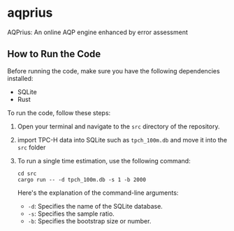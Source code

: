 # aqprius
AQPrius: An online AQP engine enhanced by error assessment

## How to Run the Code

Before running the code, make sure you have the following dependencies installed:

- SQLite
- Rust

To run the code, follow these steps:

1. Open your terminal and navigate to the `src` directory of the repository.
2. import TPC-H data into SQLite such as `tpch_100m.db` and move it into the `src` folder
3. To run a single time estimation, use the following command:

   ```
   cd src
   cargo run -- -d tpch_100m.db -s 1 -b 2000
   ```

   Here's the explanation of the command-line arguments:

   - `-d`: Specifies the name of the SQLite database.
   - `-s`: Specifies the sample ratio.
   - `-b`: Specifies the bootstrap size or number.


